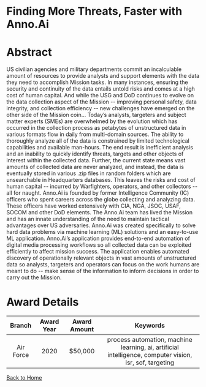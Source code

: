 
Finding More Threats, Faster with Anno.Ai
=========================================

# Abstract


US civilian agencies and military departments commit an incalculable amount of resources to provide analysts and support elements with the data they need to accomplish Mission tasks. In many instances, ensuring the security and continuity of the data entails untold risks and comes at a high cost of human capital. And while the USG and DoD continues to evolve on the data collection aspect of the Mission -- improving personal safety, data integrity, and collection efficiency -- new challenges have emerged on the other side of the Mission coin... Today’s analysts, targeters and subject matter experts (SMEs) are overwhelmed by the evolution which has occurred in the collection process as petabytes of unstructured data in various formats flow in daily from multi-domain sources. The ability to thoroughly analyze all of the data is constrained by limited technological capabilities and available man-hours. The end result is inefficient analysis and an inability to quickly identify threats, targets and other objects of interest within the collected data. Further, the current state means vast amounts of collected data are never analyzed, and instead, the data is eventually stored in various .zip files in random folders which are unsearchable in Headquarters databases. This leaves the risks and cost of human capital -- incurred by Warfighters, operators, and other collectors -- all for naught. Anno.Ai is founded by former Intelligence Community (IC) officers who spent careers across the globe collecting and analyzing data. These officers have worked extensively with CIA, NGA, JSOC, USAF, SOCOM and other DoD elements. The Anno.Ai team has lived the Mission and has an innate understanding of the need to maintain tactical advantages over US adversaries. Anno.Ai was created specifically to solve hard data problems via machine learning (ML) solutions and an easy-to-use ML application. Anno.Ai’s application provides end-to-end automation of digital media processing workflows so all collected data can be exploited efficiently to affect mission success. The application enables automated discovery of operationally relevant objects in vast amounts of unstructured data so analysts, targeters and operators can focus on the work humans are meant to do -- make sense of the information to inform decisions in order to carry out the Mission.    

# Award Details

|Branch|Award Year|Award Amount|Keywords|
| :---: | :---: | :---: | :---: |
|Air Force|2020|$50,000|process automation, machine learning, ai, artificial intelligence, computer vision, isr, sof, targeting|
  
  


[Back to Home](https://github.com/chrischow/dod_sbir_awards/DJ/#1728)